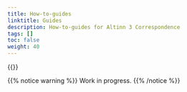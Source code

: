 ```yaml
---
title: How-to-guides
linktitle: Guides
description: How-to-guides for Altinn 3 Correspondence
tags: []
toc: false
weight: 40
---
```


{{<children />}}

{{% notice warning  %}}
Work in progress.
{{% /notice %}}